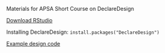 Materials for APSA Short Course on DeclareDesign

[Download RStudio](https://rstudio.org)

Installing DeclareDesign: `install.packages("DeclareDesign")`

[Example design code](/example_design.R)

